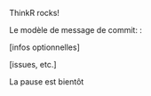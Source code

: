 ThinkR rocks!

Le modèle de message de commit:
<nature de la modif>: <description>

[infos optionnelles]

[issues, etc.]

La pause est bientôt 
